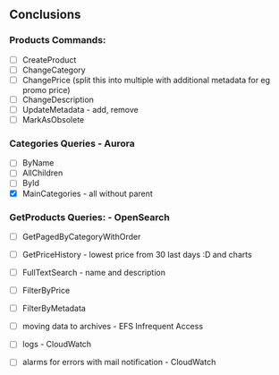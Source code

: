 ## Conclusions

### Products Commands:
- [ ] CreateProduct  
- [ ] ChangeCategory  
- [ ] ChangePrice (split this into multiple with additional metadata for eg promo price)  
- [ ] ChangeDescription  
- [ ] UpdateMetadata - add, remove  
- [ ] MarkAsObsolete  

### Categories Queries - Aurora
- [ ] ByName  
- [ ] AllChildren  
- [ ] ById  
- [x] MainCategories - all without parent  

### GetProducts Queries: - OpenSearch
- [ ] GetPagedByCategoryWithOrder  
- [ ] GetPriceHistory - lowest price from 30 last days :D and charts  
- [ ] FullTextSearch - name and description  
- [ ] FilterByPrice  
- [ ] FilterByMetadata  

- [ ] moving data to archives - EFS Infrequent Access  
- [ ] logs - CloudWatch  
- [ ] alarms for errors with mail notification - CloudWatch  